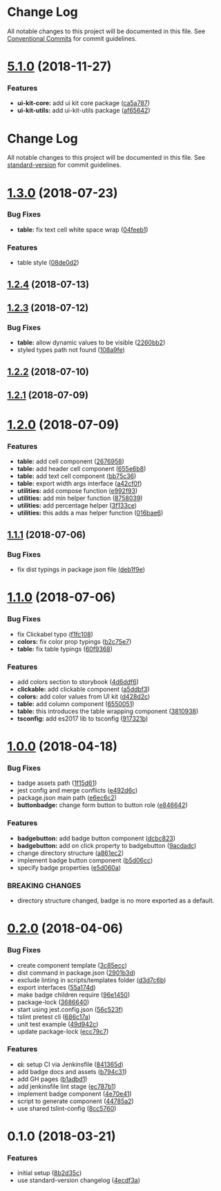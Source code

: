 # Change Log

All notable changes to this project will be documented in this file.
See [Conventional Commits](https://conventionalcommits.org) for commit guidelines.

# [5.1.0](https://github.com/dcos-labs/ui-kit/compare/v1.19.3...v5.1.0) (2018-11-27)


### Features

* **ui-kit-core:** add ui kit core package ([ca5a787](https://github.com/dcos-labs/ui-kit/commit/ca5a787))
* **ui-kit-utils:** add ui-kit-utils package ([af65642](https://github.com/dcos-labs/ui-kit/commit/af65642))





# Change Log

All notable changes to this project will be documented in this file. See [standard-version](https://github.com/conventional-changelog/standard-version) for commit guidelines.

<a name="1.3.0"></a>
# [1.3.0](https://github.com/dcos-labs/ui-kit/compare/v1.2.4...v1.3.0) (2018-07-23)


### Bug Fixes

* **table:** fix text cell white space wrap ([04feeb1](https://github.com/dcos-labs/ui-kit/commit/04feeb1))


### Features

* table style ([08de0d2](https://github.com/dcos-labs/ui-kit/commit/08de0d2))



<a name="1.2.4"></a>
## [1.2.4](https://github.com/dcos-labs/ui-kit/compare/v1.2.3...v1.2.4) (2018-07-13)



<a name="1.2.3"></a>
## [1.2.3](https://github.com/dcos-labs/ui-kit/compare/v1.2.2...v1.2.3) (2018-07-12)


### Bug Fixes

* **table:** allow dynamic values to be visible ([2260bb2](https://github.com/dcos-labs/ui-kit/commit/2260bb2))
* styled types path not found ([108a9fe](https://github.com/dcos-labs/ui-kit/commit/108a9fe))



<a name="1.2.2"></a>
## [1.2.2](https://github.com/dcos-labs/ui-kit/compare/v1.2.1...v1.2.2) (2018-07-10)



<a name="1.2.1"></a>
## [1.2.1](https://github.com/dcos-labs/ui-kit/compare/v1.2.0...v1.2.1) (2018-07-09)



<a name="1.2.0"></a>
# [1.2.0](https://github.com/dcos-labs/ui-kit/compare/v1.1.1...v1.2.0) (2018-07-09)


### Features

* **table:** add cell component ([2676958](https://github.com/dcos-labs/ui-kit/commit/2676958))
* **table:** add header cell component ([655e6b8](https://github.com/dcos-labs/ui-kit/commit/655e6b8))
* **table:** add text cell component ([bb75c36](https://github.com/dcos-labs/ui-kit/commit/bb75c36))
* **table:** export width args interface ([a42cf0f](https://github.com/dcos-labs/ui-kit/commit/a42cf0f))
* **utilities:** add compose function ([e992f93](https://github.com/dcos-labs/ui-kit/commit/e992f93))
* **utilities:** add min helper function ([8758039](https://github.com/dcos-labs/ui-kit/commit/8758039))
* **utilities:** add percentage helper ([3f133ce](https://github.com/dcos-labs/ui-kit/commit/3f133ce))
* **utilities:** this adds a max helper function ([016bae6](https://github.com/dcos-labs/ui-kit/commit/016bae6))



<a name="1.1.1"></a>
## [1.1.1](https://github.com/dcos-labs/ui-kit/compare/v1.1.0...v1.1.1) (2018-07-06)


### Bug Fixes

* fix dist typings in package json file ([deb1f9e](https://github.com/dcos-labs/ui-kit/commit/deb1f9e))



<a name="1.1.0"></a>
# [1.1.0](https://github.com/dcos-labs/ui-kit/compare/v1.0.0...v1.1.0) (2018-07-06)


### Bug Fixes

* fix Clickabel typo ([f1fc108](https://github.com/dcos-labs/ui-kit/commit/f1fc108))
* **colors:** fix color prop typings ([b2c75e7](https://github.com/dcos-labs/ui-kit/commit/b2c75e7))
* **table:** fix table typings ([60f9368](https://github.com/dcos-labs/ui-kit/commit/60f9368))


### Features

* add colors section to storybook ([4d6ddf6](https://github.com/dcos-labs/ui-kit/commit/4d6ddf6))
* **clickable:** add clickable component ([a5ddbf3](https://github.com/dcos-labs/ui-kit/commit/a5ddbf3))
* **colors:** add color values from UI kit ([d428d2c](https://github.com/dcos-labs/ui-kit/commit/d428d2c))
* **table:** add column component ([6550051](https://github.com/dcos-labs/ui-kit/commit/6550051))
* **table:** this introduces the table wrapping component ([3810938](https://github.com/dcos-labs/ui-kit/commit/3810938))
* **tsconfig:** add es2017 lib to tsconfig ([917321b](https://github.com/dcos-labs/ui-kit/commit/917321b))



<a name="1.0.0"></a>
# [1.0.0](https://github.com/dcos-labs/ui-kit/compare/v0.2.0...v1.0.0) (2018-04-18)


### Bug Fixes

* badge assets path ([1f15d61](https://github.com/dcos-labs/ui-kit/commit/1f15d61))
* jest config and merge conflicts ([e492d6c](https://github.com/dcos-labs/ui-kit/commit/e492d6c))
* package.json main path ([e6ec6c2](https://github.com/dcos-labs/ui-kit/commit/e6ec6c2))
* **buttonbadge:** change form button to button role ([e846642](https://github.com/dcos-labs/ui-kit/commit/e846642))


### Features

* **badgebutton:** add badge button component ([dcbc823](https://github.com/dcos-labs/ui-kit/commit/dcbc823))
* **badgebutton:** add on click property to badgebutton ([9acdadc](https://github.com/dcos-labs/ui-kit/commit/9acdadc))
* change directory structure ([a861ec2](https://github.com/dcos-labs/ui-kit/commit/a861ec2))
* implement badge button component ([b5d06cc](https://github.com/dcos-labs/ui-kit/commit/b5d06cc))
* specify badge properties ([e5d060a](https://github.com/dcos-labs/ui-kit/commit/e5d060a))


### BREAKING CHANGES

* directory structure changed, badge is no more exported as a default.



<a name="0.2.0"></a>

# [0.2.0](https://github.com/dcos-labs/ui-kit/compare/v0.1.0...v0.2.0) (2018-04-06)

### Bug Fixes

* create component template ([3c85ecc](https://github.com/dcos-labs/ui-kit/commit/3c85ecc))
* dist command in package.json ([2901b3d](https://github.com/dcos-labs/ui-kit/commit/2901b3d))
* exclude linting in scripts/templates folder ([d3d7c6b](https://github.com/dcos-labs/ui-kit/commit/d3d7c6b))
* export interfaces ([55a174d](https://github.com/dcos-labs/ui-kit/commit/55a174d))
* make badge children require ([96e1450](https://github.com/dcos-labs/ui-kit/commit/96e1450))
* package-lock ([3686640](https://github.com/dcos-labs/ui-kit/commit/3686640))
* start using jest.config.json ([56c523f](https://github.com/dcos-labs/ui-kit/commit/56c523f))
* tslint pretest cli ([686c17a](https://github.com/dcos-labs/ui-kit/commit/686c17a))
* unit test example ([49d942c](https://github.com/dcos-labs/ui-kit/commit/49d942c))
* update package-lock ([ecc79c7](https://github.com/dcos-labs/ui-kit/commit/ecc79c7))

### Features

* **ci:** setup CI via Jenkinsfile ([841365d](https://github.com/dcos-labs/ui-kit/commit/841365d))
* add badge docs and assets ([b794c31](https://github.com/dcos-labs/ui-kit/commit/b794c31))
* add GH pages ([b1adbd1](https://github.com/dcos-labs/ui-kit/commit/b1adbd1))
* add jenkinsfile lint stage ([ec787b1](https://github.com/dcos-labs/ui-kit/commit/ec787b1))
* implement badge component ([4e70e41](https://github.com/dcos-labs/ui-kit/commit/4e70e41))
* script to generate component ([44785a2](https://github.com/dcos-labs/ui-kit/commit/44785a2))
* use shared tslint-config ([8cc5760](https://github.com/dcos-labs/ui-kit/commit/8cc5760))

<a name="0.1.0"></a>

# 0.1.0 (2018-03-21)

### Features

* initial setup ([8b2d35c](https://github.com/dcos-labs/ui-kit/commit/8b2d35c))
* use standard-version changelog ([4ecdf3a](https://github.com/dcos-labs/ui-kit/commit/4ecdf3a))
